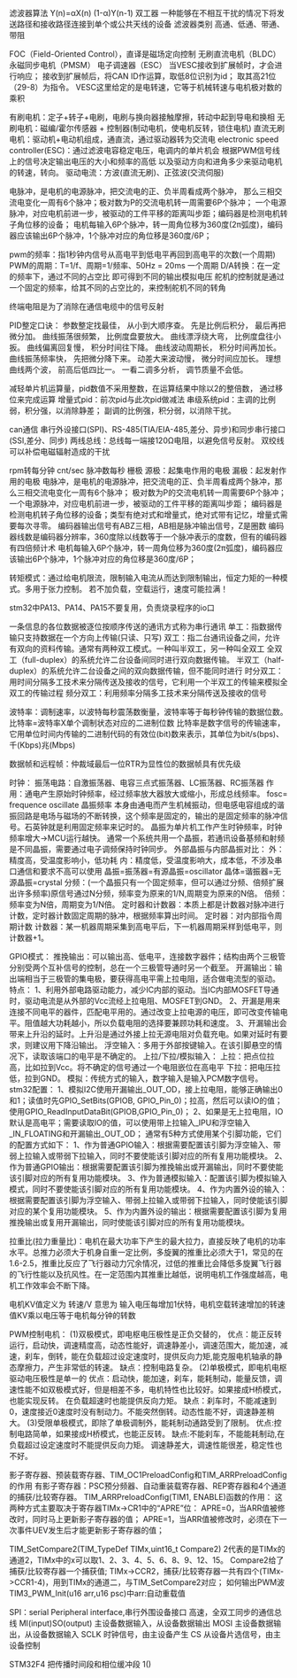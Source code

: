 滤波器算法
Y(n)=αX(n) (1-α)Y(n-1)
双工器
一种能够在不相互干扰的情况下将发送路径和接收路径连接到单个或公共天线的设备
滤波器类别
高通、低通、带通、带阻

FOC（Field-Oriented Control），直译是磁场定向控制
无刷直流电机（BLDC）
永磁同步电机（PMSM）
电子调速器（ESC）
当VESC接收到扩展帧时，才会进行响应；
接收到扩展帧后，将CAN ID作运算，取低8位识别为id；
取其高21位（29-8）为指令。
VESC这里给定的是电转速，它等于机械转速与电机极对数的乘积

有刷电机：定子+转子+电刷，电刷与换向器接触摩擦，转动中起到导电和换相
无刷电机：磁编/霍尔传感器  +  控制器(制动电机，使电机反转，锁住电机)
直流无刷电机：驱动机+电动机组成，通直流，通过驱动器转为交流电
electronic speed controller(ESC)：通过滤波电容稳定电压，电调内的单片机会
根据PWM信号线上的信号决定输出电压的大小和频率的高低
以及驱动方向和进角多少来驱动电机的转速，转向。
驱动电流：方波(直流无刷)、正弦波(交流伺服)

电脉冲，是电机的电源脉冲，把交流电的正、负半周看成两个脉冲，
那么三相交流电变化一周有6个脉冲；极对数为P的交流电机转一周需要6P个脉冲；
一个电源脉冲，对应电机前进一步，被驱动的工件平移的距离叫步距；编码器是检测电机转子角位移的设备；
电机每输入6P个脉冲，转一周角位移为360度(2π弧度)，编码器应该输出6P个脉冲，1个脉冲对应的角位移是360度/6P；

pwm的频率：指1秒钟内信号从高电平到低电平再回到高电平的次数(一个周期)
PWM的周期：T=1/f、周期=1/频率、50Hz = 20ms 一个周期
D/A转换：在一定的频率下，通过不同的占空比 即可得到不同的输出模拟电压
舵机的控制就是通过一个固定的频率，给其不同的占空比的，来控制舵机不同的转角

终端电阻是为了消除在通信电缆中的信号反射

PID整定口诀：
参数整定找最佳， 从小到大顺序查。
先是比例后积分， 最后再把微分加。
曲线振荡很频繁， 比例度盘要放大。
曲线漂浮绕大弯， 比例度盘往小扳。
曲线偏离回复慢， 积分时间往下降。
曲线波动周期长， 积分时间再加长。
曲线振荡频率快， 先把微分降下来。
动差大来波动慢， 微分时间应加长。
理想曲线两个波， 前高后低四比一。
一看二调多分析， 调节质量不会低。

减轻单片机运算量，pid数值不采用整数，在运算结果中除以2的整倍数，
通过移位来完成运算
增量式pid：前次pid与此次pid做减法
串级系统pid：主调的比例弱，积分强，以消除静差；
	       副调的比例强，积分弱，以消除干扰。

can通信
串行外设接口(SPI)、RS-485(TIA/EIA-485,差分、异步)和同步串行接口(SSI,差分、同步)
两线总线：总线每一端接120Ω电阻，以避免信号反射。
双绞线可以补偿电磁辐射造成的干扰

rpm转每分钟
cnt/sec 脉冲数每秒
栅极
源极：起集电作用的电极
漏极：起发射作用的电极
电脉冲，是电机的电源脉冲，把交流电的正、负半周看成两个脉冲，那么三相交流电变化一周有6个脉冲；
极对数为P的交流电机转一周需要6P个脉冲；
一个电源脉冲，对应电机前进一步，被驱动的工件平移的距离叫步距；
编码器是检测电机转子角位移的设备；类型有绝对式和增量式，绝对式带有记忆，增量式需要每次寻零。
编码器输出信号有ABZ三相，AB相是脉冲输出信号，Z是圈数
编码器线数是编码器分辨率，360度除以线数等于一个脉冲表示的度数，但有的编码器有四倍频计术
电机每输入6P个脉冲，转一周角位移为360度(2π弧度)，编码器应该输出6P个脉冲，1个脉冲对应的角位移是360度/6P；

转矩模式：通过给电机限流，限制输入电流从而达到限制输出，恒定力矩的一种模式。多用于张力控制。
若不加负载，空载运行，速度可能拉满！

stm32中PA13、PA14、PA15不要复用，负责烧录程序的io口

一条信息的各位数据被逐位按顺序传送的通讯方式称为串行通讯
单工：指数据传输只支持数据在一个方向上传输(只读、只写)
双工：指二台通讯设备之间，允许有双向的资料传输。通常有两种双工模式。一种叫半双工，另一种叫全双工
全双工（full-duplex）的系统允许二台设备间同时进行双向数据传输。
半双工（half-duplex）的系统允许二台设备之间的双向数据传输，但不能同时进行
时分双工：用时间分隔多工技术来分隔传送及接收的信号，它利用一个半双工的传输来模拟全双工的传输过程
频分双工：利用频率分隔多工技术来分隔传送及接收的信号

波特率：调制速率，以波特每秒震荡数衡量，波特率等于每秒钟传输的数据位数。
比特率=波特率X单个调制状态对应的二进制位数
比特率是数字信号的传输速率，它用单位时间内传输的二进制代码的有效位(bit)数来表示，其单位为bit/s(bps)、千(Kbps)兆(Mbps)

数据帧和远程帧：仲裁域最后一位RTR为显性位的数据帧具有优先级

时钟：
振荡电路：自激振荡器、电容三点式振荡器、LC振荡器、RC振荡器
	作用：通电产生原始时钟频率，经过频率放大器放大或缩小，形成总线频率。
fosc= frequence oscillate 晶振频率
	本身由通电而产生机械振动，但电感电容组成的谐振回路是电场与磁场的不断转换，这个频率是固定的，输出的是固定频率的脉冲信号。石英钟就是利用固定频率来记时的。
晶振为单片机工作产生时钟频率，时钟频率增大->MCU运行越快。
通常一个系统共用一个晶振，若通讯设备基频和射频是不同晶振，需要通过电子调频保持时钟同步。
外部晶振与内部晶振对比：
	外：精度高，受温度影响小，低功耗
	内：精度低，受温度影响大，成本低，不涉及串口通信和要求不高可以使用
晶振=振荡器=有源晶振=oscillator
晶体=谐振器=无源晶振=crystal
分频：(一个晶振只有一个固定频率，但可以通过分频、倍频扩展出许多频率)原信号通过N分频，频率变为原来的1/N,周期变为原来的N倍。
倍频：频率变为N倍，周期变为1/N倍。
定时器和计数器：本质上都是计数器对脉冲进行计数，定时器计数固定周期的脉冲，根据频率算出时间。
	定时器：对内部指令周期计数
	计数器：某一机器周期采集到高电平后，下一机器周期采样到低电平，则计数器+1。

GPIO模式：
	推挽输出：可以输出高、低电平，连接数字器件；结构由两个三极管分别受两个互补信号的控制，总在一个三极管导通时另一个截至。
	开漏输出：输出端相当于三极管的集电极，要获得高电平需上拉电阻，适合做电流型的驱动。
		特点：
		1、利用外部电路驱动能力，减少IC内部的驱动。当IC内部MOSFET导通时，驱动电流是从外部的Vcc流经上拉电阻、MOSFET到GND。
		2、开漏是用来连接不同电平的器件，匹配电平用的。通过改变上拉电源的电压，即可改变传输电平。阻值越大功耗越小，所以负载电阻的选择要兼顾功耗和速度。
		3、开漏输出会带来上升沿的延时。上升沿是通过外接上拉无源电阻对负载充电。如果对延时有要求，则建议用下降沿输出。
	浮空输入：多用于外部按键输入。在该引脚悬空的情况下，读取该端口的电平是不确定的。
	上拉/下拉/模拟输入：
		上拉：把点位拉高，比如拉到Vcc。将不确定的信号通过一个电阻嵌位在高电平
		下拉：把电压拉低，拉到GND。
		模拟：传统方式的输入，数字输入是输入PCM数字信号。
	stm32配置：
	 1、模拟I2C使用开漏输出_OUT_OD，接上拉电阻，能够正确输出0和1；读值时先GPIO_SetBits(GPIOB, GPIO_Pin_0)；拉高，然后可以读IO的值；使用GPIO_ReadInputDataBit(GPIOB,GPIO_Pin_0)；
    2、如果是无上拉电阻，IO默认是高电平；需要读取IO的值，可以使用带上拉输入_IPU和浮空输入_IN_FLOATING和开漏输出_OUT_OD；
	通常有5种方式使用某个引脚功能，它们的配置方式如下：
      	1、作为普通GPIO输入：根据需要配置该引脚为浮空输入、带弱上拉输入或带弱下拉输入，同时不要使能该引脚对应的所有复用功能模块。
      	2、作为普通GPIO输出：根据需要配置该引脚为推挽输出或开漏输出，同时不要使能该引脚对应的所有复用功能模块。
      	3、作为普通模拟输入：配置该引脚为模拟输入模式，同时不要使能该引脚对应的所有复用功能模块。
      	4、作为内置外设的输入：根据需要配置该引脚为浮空输入、带弱上拉输入或带弱下拉输入，同时使能该引脚对应的某个复用功能模块。
      	5、作为内置外设的输出：根据需要配置该引脚为复用推挽输出或复用开漏输出，同时使能该引脚对应的所有复用功能模块。
	
拉重比(拉力重量比)：电机在最大功率下产生的最大拉力，直接反映了电机的功率水平。总推力必须大于机身自重一定比例，多旋翼的推重比必须大于1，常见的在1.6-2.5，推重比反应了飞行器动力冗余情况，过低的推重比会降低多旋翼飞行器的飞行性能以及抗风性。在一定范围内其推重比越低，说明电机工作强度越高，电机工作效率会不断下降。

电机KV值定义为 转速/V 意思为  输入电压每增加1伏特，电机空载转速增加的转速值KV乘以电压等于电机每分钟的转数 

PWM控制电机：
(1)双极模式，即电枢电压极性是正负交替的，
	优点：能正反转运行，启动快，调速精度高，动态性能好，调速静差小，调速范围大，能加速，减速，刹车，倒转，能在负载超过设定速度时，提供反向力矩,能克服电机轴承的静态摩擦力，产生非常低的转速。
	缺点：控制电路复杂。
(2)单极模式，即电机电枢驱动电压极性是单一的
	优点：启动快，能加速，刹车，能耗制动，能量反馈，调速性能不如双极模式好，但是相差不多，电机特性也比较好。如果接成H桥模式，也能实现反转。
	在负载超速时也能提供反向力矩。
	缺点：刹车时，不能减速到0，速度接近0速度时没有制动力。不能突然倒转。动态性能不好，调速静差稍大。
(3)受限单极模式，即除了单极调制外，能耗制动通路受到了限制。
	优点:控制电路简单，如果接成H桥模式，也能正反转。
	缺点:不能刹车，不能能耗制动,在负载超过设定速度时不能提供反向力矩。
			调速静差大，调速性能很差，稳定性也不好。

影子寄存器、预装载寄存器、TIM_OC1PreloadConfig和TIM_ARRPreloadConfig的作用
有影子寄存器：PSC预分频器、自动重装载寄存器、REP寄存器和4个通道的捕获/比较寄存器。
TIM_ARRPreloadConfig(TIM1, ENABLE)函数的作用：
	这两种方式主要取决于寄存器TIMx->CR1中的“APRE”位：
	APRE=0，当ARR值被修改时，同时马上更新影子寄存器的值；
	APRE=1，当ARR值被修改时，必须在下一次事件UEV发生后才能更新影子寄存器的值；

TIM_SetCompare2(TIM_TypeDef TIMx,uint16_t Compare2)
2代表的是TIMx的通道2，TIMx中的x可以取1、2、3、4、5、6、8、9、12、15。
Compare2给了捕获/比较寄存器一个捕获值;
TIMx->CCR2，捕获/比较寄存器一共有四个(TIMx->CCR1-4)，用到TIMx的通道二，与TIM_SetCompare2对应；
如何输出PWM波TIM3_PWM_Init(u16 arr,u16 psc)中arr:自动重载值

SPI：serial Peripheral interface,串行外围设备接口
高速，全双工同步的通信总线
MI(input)SO(output) 主设备数据输入，从设备数据输出
MOSI 主设备数据输出，从设备数据输入
SCLK 时钟信号，由主设备产生
CS 从设备片选信号，由主设备控制

STM32F4 把传播时间段和相位缓冲段 1()
